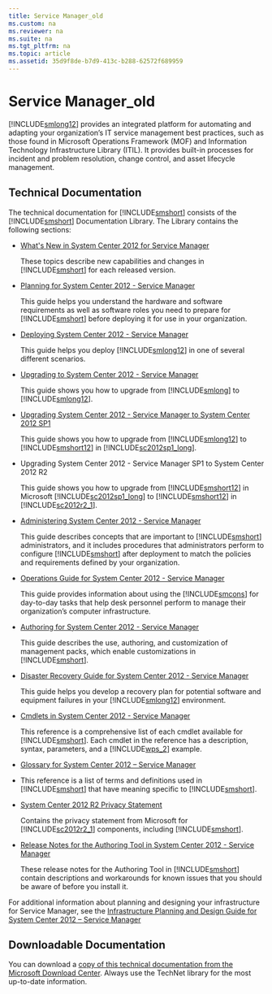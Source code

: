 ```yaml
---
title: Service Manager_old
ms.custom: na
ms.reviewer: na
ms.suite: na
ms.tgt_pltfrm: na
ms.topic: article
ms.assetid: 35d9f8de-b7d9-413c-b288-62572f689959
---
```

# Service Manager_old
[!INCLUDE[smlong12](../Token/smlong12_md.md)] provides an integrated platform for automating and adapting your organization’s IT service management best practices, such as those found in Microsoft Operations Framework \(MOF\) and Information Technology Infrastructure Library \(ITIL\). It provides built\-in processes for incident and problem resolution, change control, and asset lifecycle management.

## Technical Documentation
The technical documentation for [!INCLUDE[smshort](../Token/smshort_md.md)] consists of the [!INCLUDE[smshort](../Token/smshort_md.md)] Documentation Library. The Library contains the following sections:

-   [What's New in System Center 2012 for Service Manager](assetId:///f91eb34b-1046-4a12-ac02-645f1a350166)

    These topics describe new capabilities and changes in [!INCLUDE[smshort](../Token/smshort_md.md)] for each released version.

-   [Planning for System Center 2012 \- Service Manager](assetId:///2bd42085-92ac-4df4-8807-6600aaa31dcf)

    This guide helps you understand the hardware and software requirements as well as software roles you need to prepare for [!INCLUDE[smshort](../Token/smshort_md.md)] before deploying it for use in your organization.

-   [Deploying System Center 2012 \- Service Manager](assetId:///125912d9-f349-498d-920c-74519c667f48)

    This guide helps you deploy [!INCLUDE[smlong12](../Token/smlong12_md.md)] in one of several different scenarios.

-   [Upgrading to System Center 2012 \- Service Manager](assetId:///65d23cac-abff-4ace-88ed-b43fe32f259f)

    This guide shows you how to upgrade from [!INCLUDE[smlong](../Token/smlong_md.md)] to [!INCLUDE[smlong12](../Token/smlong12_md.md)].

-   [Upgrading System Center 2012 - Service Manager to System Center 2012 SP1](../Topic/Upgrading-System-Center-2012---Service-Manager-to-System-Center-2012-SP1.md)

    This guide shows you how to upgrade from [!INCLUDE[smlong12](../Token/smlong12_md.md)] to [!INCLUDE[smshort12](../Token/smshort12_md.md)] in [!INCLUDE[sc2012sp1_long](../Token/sc2012sp1_long_md.md)].

-   Upgrading System Center 2012 \- Service Manager SP1 to System Center 2012 R2

    This guide shows you how to upgrade from [!INCLUDE[smshort12](../Token/smshort12_md.md)] in Microsoft [!INCLUDE[sc2012sp1_long](../Token/sc2012sp1_long_md.md)] to [!INCLUDE[smshort12](../Token/smshort12_md.md)] in [!INCLUDE[sc2012r2_1](../Token/sc2012r2_1_md.md)].

-   [Administering System Center 2012 - Service Manager](../Topic/Administering-System-Center-2012---Service-Manager.md)

    This guide describes concepts that are important to [!INCLUDE[smshort](../Token/smshort_md.md)] administrators, and it includes procedures that administrators perform to configure [!INCLUDE[smshort](../Token/smshort_md.md)] after deployment to match the policies and requirements defined by your organization.

-   [Operations Guide for System Center 2012 \- Service Manager](assetId:///98fa2e9c-9ede-4ce6-8749-5665891f2976)

    This guide provides information about using the [!INCLUDE[smcons](../Token/smcons_md.md)] for day\-to\-day tasks that help desk personnel perform to manage their organization’s computer infrastructure.

-   [Authoring for System Center 2012 \- Service Manager](assetId:///aee0c089-e64e-4d2b-8313-a30a0efc5659)

    This guide describes the use, authoring, and customization of management packs, which enable customizations in [!INCLUDE[smshort](../Token/smshort_md.md)].

-   [Disaster Recovery Guide for System Center 2012 - Service Manager](../Topic/Disaster-Recovery-Guide-for-System-Center-2012---Service-Manager.md)

    This guide helps you develop a recovery plan for potential software and equipment failures in your [!INCLUDE[smlong12](../Token/smlong12_md.md)] environment.

-   [Cmdlets in System Center 2012 \- Service Manager](assetId:///3e58bebd-ba96-43d7-8c12-08c87db5104a)

    This reference is a comprehensive list of each cmdlet available for [!INCLUDE[smshort](../Token/smshort_md.md)]. Each cmdlet in the reference has a description, syntax, parameters, and a [!INCLUDE[wps_2](../Token/wps_2_md.md)] example.

-   [Glossary for System Center 2012 – Service Manager](assetId:///4fd2484f-f659-4866-ab96-dfa3763f9217)

-   This reference is a list of terms and definitions used in [!INCLUDE[smshort](../Token/smshort_md.md)] that have meaning specific to [!INCLUDE[smshort](../Token/smshort_md.md)].

-   [System Center 2012 R2 Privacy Statement](http://www.microsoft.com/privacystatement/SystemCenter2012R2/Default.aspx)

    Contains the privacy statement from Microsoft for [!INCLUDE[sc2012r2_1](../Token/sc2012r2_1_md.md)] components, including [!INCLUDE[smshort](../Token/smshort_md.md)].

-   [Release Notes for the Authoring Tool in System Center 2012 \- Service Manager](assetId:///cc1fea0d-680c-46b5-9ad3-504ade71c905)

    These release notes for the Authoring Tool in [!INCLUDE[smshort](../Token/smshort_md.md)] contain descriptions and workarounds for known issues that you should be aware of before you install it.

For additional information about planning and designing your infrastructure for Service Manager, see the [Infrastructure Planning and Design Guide for System Center 2012 – Service Manager](http://go.microsoft.com/fwlink/?LinkId=248449)

## Downloadable Documentation
You can download a [copy of this technical documentation from the Microsoft Download Center](http://go.microsoft.com/fwlink/?LinkId=246620). Always use the TechNet library for the most up\-to\-date information.

